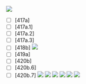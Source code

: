 ![](https://github.com/Esukhia/J018/blob/master/MRK35_SAMPLING/Dk/Dk006-0492.jpg)
- [ ] [417a]
- [ ] [417a.1]
- [ ] [417a.2]
- [ ] [417a.3]
- [ ] [418b]
![](https://github.com/Esukhia/J018/blob/master/MRK35_SAMPLING/Dk/Dk006-0504.jpg)
- [ ] [419a]
- [ ] [420b]
- [ ] [420b.6]
- [ ] [420b.7]
![](https://github.com/Esukhia/J018/blob/master/MRK35_SAMPLING/Dk/Dk006-0505.jpg)
![](https://github.com/Esukhia/J018/blob/master/MRK35_SAMPLING/Dk/Dk006-0506.jpg)
![](https://github.com/Esukhia/J018/blob/master/MRK35_SAMPLING/Dk/Dk006-0519.jpg)
![](https://github.com/Esukhia/J018/blob/master/MRK35_SAMPLING/Dk/Dk006-0520.jpg)
![](https://github.com/Esukhia/J018/blob/master/MRK35_SAMPLING/Dk/Dk006-0521.jpg)
![](https://github.com/Esukhia/J018/blob/master/MRK35_SAMPLING/Dk/Dk006-0522.jpg)
